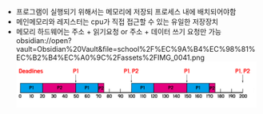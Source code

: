 - 프로그램이 실행되기 위해서는 메모리에 저장되 프로세스 내에 배치되어야함
- 메인메모리와 레지스터는 cpu가 직접 접근할 수 있는 유일한 저장장치
- 메모리 하드웨어는 주소 + 읽기요청 or  주소 + 데이터 쓰기 요청만 가능
obsidian://open?vault=Obsidian%20Vault&file=school%2F%EC%9A%B4%EC%98%81%EC%B2%B4%EC%A0%9C%2Fassets%2FIMG_0041.png
![](./assets/IMG_0039.png)

